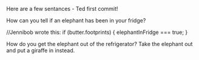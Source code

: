 Here are a few sentances - Ted first commit!

How can you tell if an elephant has been in your fridge?

//Jennibob wrote this: 
if (butter.footprints) {
  elephantInFridge === true;
}


How do you get the elephant out of the refrigerator?
Take the elephant out and put a giraffe in instead.